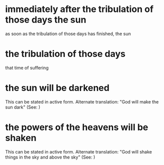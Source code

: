 
# immediately after the tribulation of those days the sun
as soon as the tribulation of those days has finished, the sun

# the tribulation of those days
that time of suffering

# the sun will be darkened
This can be stated in active form. Alternate translation: "God will make the sun dark" (See: )

# the powers of the heavens will be shaken
This can be stated in active form. Alternate translation: "God will shake things in the sky and above the sky" (See: )